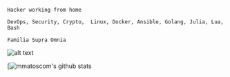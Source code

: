 


`Hacker working from home`

`DevOps, Security, Crypto, 
Linux, Docker, Ansible,
Golang, Julia, Lua, Bash`

`Familia Supra Omnia`

![alt text](https://github.com/mmatoscom/mmatoscom.github.io/blob/master/mmatos.jpg)

[![mmatoscom's github stats](https://github-readme-stats.vercel.app/api?username=mmatoscom&show_icons=true&theme=radical)
